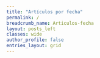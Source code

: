 ```yaml
---
title: "Artículos por fecha"
permalink: /
breadcrumb_name: Articulos-fecha
layout: posts_left
classes: wide
author_profile: false
entries_layout: grid
---
```

